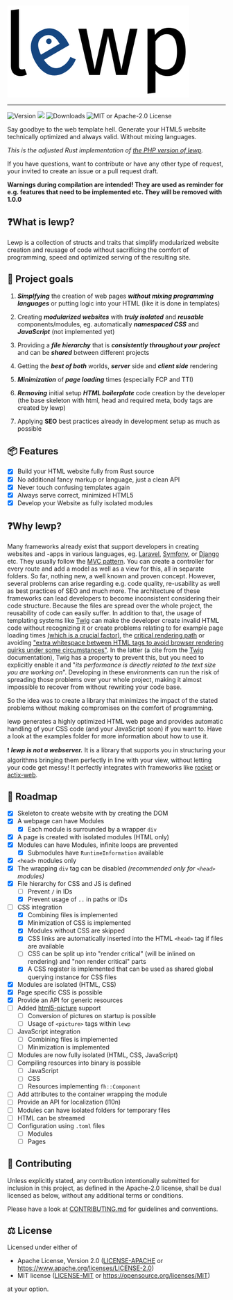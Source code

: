 ![](logo/lewp-transparent-background.inkscape.png)

----------------

![Version](https://img.shields.io/crates/v/lewp?style=flat-square) [![](https://img.shields.io/docsrs/lewp?style=flat-square)](https://docs.rs/lewp) ![Downloads](https://img.shields.io/crates/d/lewp?style=flat-square) ![MIT or Apache-2.0 License](https://img.shields.io/crates/l/lewp?style=flat-square)

Say goodbye to the web template hell. Generate your HTML5 website technically optimized and always valid. Without mixing languages.

*This is the adjusted Rust implementation of [the PHP version of lewp](https://gitlab.com/lewp/lewp).*

If you have questions, want to contribute or have any other type of request, your invited to create an issue or a pull request draft.

**Warnings during compilation are intended! They are used as reminder for e.g. features that need to be implemented etc. They will be removed with 1.0.0**

## ❓What is lewp?

Lewp is a collection of structs and traits that simplify modularized website creation and reusage of code without sacrificing the comfort of programming, speed and optimized serving of the resulting site.

## 🥅 Project goals

1. ***Simplfying*** the creation of web pages ***without mixing programming languages*** or 
   putting logic into your HTML (like it is done in templates)

2. Creating ***modularized websites*** with ***truly isolated*** and ***reusable*** 
   components/modules, eg. automatically ***namespaced CSS*** and ***JavaScript*** (not
   implemented yet)

3. Providing a ***file hierarchy*** that is ***consistently throughout your project*** and can be ***shared*** between different projects

4. Getting the ***best of both*** worlds, ***server*** side and ***client side*** rendering

5. ***Minimization*** of ***page loading*** times (especially FCP and TTI)

6. ***Removing*** initial setup ***HTML boilerplate*** code creation by the developer (the base
   skeleton with html, head and required meta, body tags are created by 
   lewp)

7. Applying **SEO** best practices already in development setup as much as possible

## 📦 Features

- [x] Build your HTML website fully from Rust source
- [x] No additional fancy markup or language, just a clean API
- [x] Never touch confusing templates again
- [x] Always serve correct, minimized HTML5
- [x] Develop your Website as fully isolated modules

## ❓Why lewp?

Many frameworks already exist that support developers in creating websites and -apps in various languages, eg. [Laravel](https://laravel.com/), [Symfony](https://symfony.com/), or [Django](https://www.djangoproject.com/) etc. They usually follow the [MVC pattern](https://www.tutorialspoint.com/design_pattern/mvc_pattern.htm). You can create a controller for every route and add a model as well as a view for this, all in separate folders. So far, nothing new, a well known and proven concept. However, several problems can arise regarding e.g. code quality, re-usability as well as best practices of SEO and much more. The architecture of these frameworks can lead developers to become inconsistent considering their code structure. Because the files are spread over the whole project, the reusability of code can easily suffer. In addition to that, the usage of templating systems like [Twig](https://twig.symfony.com/) can make the developer create invalid HTML code without recognizing it or create problems relating to for example page loading times [(which is a crucial factor)](https://www.marketingdive.com/news/google-53-of-mobile-users-abandon-sites-that-take-over-3-seconds-to-load/426070/), the [critical rendering path](https://varvy.com/pagespeed/critical-render-path.html) or avoiding ["extra whitespace between HTML tags to avoid browser rendering quirks under some circumstances"](https://twig.symfony.com/doc/3.x/filters/spaceless.html). In the latter (a cite from the [Twig](https://twig.symfony.com/doc/2.x/filters/spaceless.html) documentation), Twig has a property to prevent this, but you need to explicitly enable it and "*its performance is directly related to the text size you are working on*". Developing in these environments can run the risk of spreading those problems over your whole project, making it almost impossible to recover from without rewriting your code base.

So the idea was to create a library that minimizes the impact of the stated problems without making compromises on the comfort of programming.

lewp generates a highly optimized HTML web page and provides automatic handling of your CSS code (and your JavaScript soon) if you want to. Have a look at the examples folder for more information about how to use it.

❗ ***lewp is not a webserver.*** It is a library that supports you in structuring your algorithms bringing them perfectly in line with your view, without letting your code get messy! It perfectly integrates with frameworks like [rocket](https://rocket.rs) or [actix-web](https://actix.rs).

## 🚌 Roadmap

- [x] Skeleton to create website with by creating the DOM
- [x] A webpage can have Modules
  - [x] Each module is surrounded by a wrapper `div`
- [x] A page is created with isolated modules (HTML only)
- [x] Modules can have Modules, infinite loops are prevented
  - [x] Submodules have `RuntimeInformation` available
- [x] `<head>` modules only
- [x] The wrapping `div` tag can be disabled *(recommended only for `<head>` modules)*
- [x] File hierarchy for CSS and JS is defined
  - [ ] Prevent `/` in IDs
  - [x] Prevent usage of `..` in paths or IDs
- [ ] CSS integration
  - [x] Combining files is implemented
  - [x] Minimization of CSS is implemented
  - [x] Modules without CSS are skipped
  - [x] CSS links are automatically inserted into the HTML `<head>` tag if files are available
  - [ ] CSS can be split up into "render critical" (will be inlined on rendering) and "non render critical" parts
  - [x] A CSS register is implemented that can be used as shared global querying instance for CSS files
- [x] Modules are isolated (HTML, CSS)
- [x] Page specific CSS is possible
- [x] Provide an API for generic resources
- [ ] Added [html5-picture](https://github.com/emirror-de/html5-picture) support
  - [ ] Conversion of pictures on startup is possible
  - [ ] Usage of `<picture>` tags within `lewp`
- [ ] JavaScript integration
  - [ ] Combining files is implemented
  - [ ] Minimization is implemented
- [ ] Modules are now fully isolated (HTML, CSS, JavaScript)
- [ ] Compiling resources into binary is possible
  - [ ] JavaScript
  - [ ] CSS
  - [ ] Resources implementing `fh::Component`
- [ ] Add attributes to the container wrapping the module
- [ ] Provide an API for localization (l10n)
- [ ] Modules can have isolated folders for temporary files
- [ ] HTML can be streamed
- [ ] Configuration using `.toml` files
  - [ ] Modules
  - [ ] Pages

## 🤠 Contributing

Unless explicitly stated, any contribution intentionally submitted for inclusion in this project, as defined in the Apache-2.0 license, shall be dual licensed as below, without any additional terms or conditions.

Please have a look at [CONTRIBUTING.md](./CONTRIBUTING.md) for guidelines and conventions.

## ⚖ License

Licensed under either of

- Apache License, Version 2.0 ([LICENSE-APACHE](https://github.com/emirror-de/naphtha/blob/main/LICENSE-APACHE) or https://www.apache.org/licenses/LICENSE-2.0)
- MIT license ([LICENSE-MIT](https://github.com/emirror-de/naphtha/blob/main/LICENSE-MIT) or https://opensource.org/licenses/MIT)

at your option.
